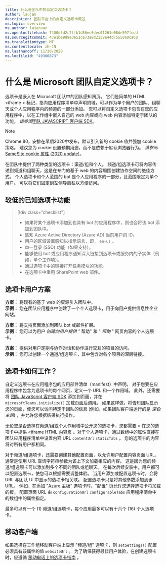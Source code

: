 ```yaml
---
title: 什么是团队中的自定义选项卡？
author: laujan
description: 团队平台上的自定义选项卡概述
ms.topic: overview
ms.author: lajanuar
ms.openlocfilehash: 7400d5d2c7ffb1d56ec6dec01261e08de597fcdd
ms.sourcegitcommit: 43e1be9d9e3651ce73a8d2139e44d75550a0ca60
ms.translationtype: MT
ms.contentlocale: zh-CN
ms.lasthandoff: 11/20/2020
ms.locfileid: "49366873"
---
```

# <a name="what-are-microsoft-teams-custom-tabs"></a>什么是 Microsoft 团队自定义选项卡？

选项卡是嵌入在 Microsoft 团队中的团队感知网页。 它们是简单的 HTML <iframe \> 标记，指向应用程序清单中声明的域，可以作为单个用户的团队、组聊天或个人应用程序内的频道的一部分添加。 您可以将自定义选项卡包含在您的应用程序中，以在工作组中嵌入自己的 web 内容或向 web 内容添加特定于团队的功能。 *请参阅*[团队 JAVASCRIPT 客户端 SDK](/javascript/api/overview/msteams-client)。

> [!NOTE]
> Chrome 80，安排在早期2020中发布，默认引入新的 cookie 值并强加 cookie 策略。 建议您为 cookie 设置预期用途，而不是依赖于默认浏览器行为。 *请参阅* [SameSite cookie 属性 (2020 update)](../resources/samesite-cookie-update.md)。

在团队中提供了两种类型的选项卡：渠道/组和个人。 频道/组选项卡可将内容传递到频道和组聊天，这是在专门的基于 web 的内容周围创建协作空间的绝佳方式。 个人选项卡和个人范围的 bot 是个人应用程序的一部分，且范围限定为单个用户。 可以将它们固定到左侧导航栏以方便访问。

## <a name="lesser-known-tab-features"></a>较低的已知选项卡功能

> [!div class="checklist"]
>
> * 如果将某个选项卡添加到也具有 bot 的应用程序中，则也会将该 bot 添加到团队中。
> * 感知 Azure Active Directory (Azure AD) 当前用户的 ID。
> * 用户的区域设置感知以指示语言，即， `en-us` 。 
> * 单一登录 (SSO) 功能（如果支持）。
> * 能够使用 bot 或应用程序通知深入链接到选项卡或服务内的子实体（例如，单个工作项）。
> * 通过选项卡中的链接打开任务模块的功能。
> * 在选项卡中重用 SharePoint web 部件。

## <a name="tabs-user-scenarios"></a>选项卡用户方案

**方案：** 将现有的基于 web 的资源引入团队中。 \
**示例：** 您在团队应用程序中创建了一个个人选项卡，用于向用户提供信息性企业网站。

**方案：** 将支持页面添加到团队 bot 或邮件扩展。 \
**示例：** 您可以为用户 *创建向用户提供 "* 帮助" 和 " *帮助* " 网页内容的个人选项卡。

**方案：** 提供对用户定期与协作对话和协作进行交互的项目的访问。 \
**示例：** 您可以创建一个通道/组选项卡，其中包含对各个项目的深层链接。

## <a name="how-do-tabs-work"></a>选项卡如何工作？

自定义选项卡在应用程序包的应用部件清单（manifest）中声明。 对于您要在应用程序中包含为选项卡的每个网页，定义一个 URL 和一个作用域。 此外，还需要将 [团队 JavaScript 客户端 SDK](/javascript/api/overview/msteams-client) 添加到页面，并在 `microsoftTeams.initialize()` 加载页面后调用。 如果这样做，将告知团队显示您的页面，使您可以访问特定于团队的信息 (例如，如果团队客户端运行的是 *深色主题*) ，并允许您根据结果执行操作。

无论您是否选择在频道/组或个人作用域中公开您的选项卡，您都需要 \> 在您的选项卡中提供 <iframe HTML [内容页](~/tabs/how-to/create-tab-pages/content-page.md) 。对于个人选项卡，通过数组中的属性直接在团队应用程序清单中设置内容 URL `contentUrl` `staticTabs` 。 您的选项卡的内容将对所有用户都相同。

对于频道/组选项卡，还需要创建其他配置页面，以允许用户配置内容页面 URL，通常是使用 URL 查询字符串参数为该上下文加载相应的内容。 这是因为您的频道/组选项卡可以添加到多个不同的团队或组聊天。 在每次后续安装中，用户都可以配置选项卡，使您可以根据需要调整体验。 当用户添加或配置选项卡时，会将 URL 与团队 UI 中显示的选项卡相关联。 配置选项卡只是将其他参数添加到该 URL。 例如，在添加 "Azure 主板" 选项卡时，"配置" 页允许您选择选项卡将加载的板。 配置页面 URL 由  `configurationUrl` `configurableTabs` 应用程序清单中的数组中的属性指定。

最多可以有一个 (1) 频道/组选项卡，每个应用最多可以有十六个 (16) 个人选项卡。

## <a name="mobile-clients"></a>移动客户端

如果选择在工作组移动客户端上显示 "频道/组" 选项卡，则 `setSettings()` 配置必须具有该属性的值 `websiteUrl` 。 为了确保获得最佳用户体验，在创建选项卡时，应遵循 [移动电话上的选项卡指南](~/tabs/design/tabs-mobile.md) 。
